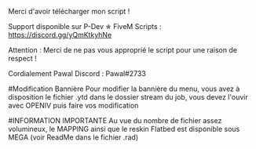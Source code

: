Merci d'avoir télécharger mon script !

Support disponible sur P-Dev ✯ FiveM Scripts : https://discord.gg/yQmKtkyhNe

Attention : Merci de ne pas vous approprié le script pour une raison de respect !

Cordialement Pawal Discord : Pawal#2733

#Modification Bannière
Pour modifier la bannière du menu, vous avez à disposition le fichier .ytd dans le dossier stream du job, vous devez l'ouvir avec OPENIV puis faire vos modification

#INFORMATION IMPORTANTE
Au vue du nombre de fichier assez volumineux, le MAPPING ainsi que le reskin Flatbed est disponible sous MEGA (voir ReadMe dans le fichier .rad)

